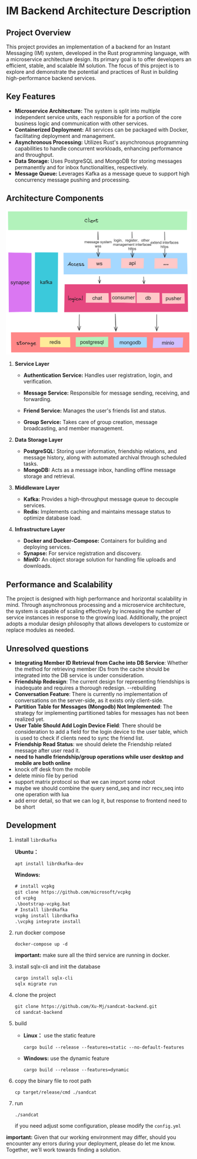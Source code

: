 # IM Backend Architecture Description

## Project Overview

This project provides an implementation of a backend for an Instant Messaging (IM) system, developed in the Rust programming language, with a microservice architecture design. Its primary goal is to offer developers an efficient, stable, and scalable IM solution. The focus of this project is to explore and demonstrate the potential and practices of Rust in building high-performance backend services.

## Key Features

- **Microservice Architecture:** The system is split into multiple independent service units, each responsible for a portion of the core business logic and communication with other services.
- **Containerized Deployment:** All services can be packaged with Docker, facilitating deployment and management.
- **Asynchronous Processing:** Utilizes Rust's asynchronous programming capabilities to handle concurrent workloads, enhancing performance and throughput.
- **Data Storage:** Uses PostgreSQL and MongoDB for storing messages permanently and for inbox functionalities, respectively.
- **Message Queue:** Leverages Kafka as a message queue to support high concurrency message pushing and processing.

## Architecture Components

![architecture](rfcs/images/framework-english.png)

1. **Service Layer**

   - **Authentication Service:** Handles user registration, login, and verification.
   - **Message Service:** Responsible for message sending, receiving, and forwarding.
   - **Friend Service:** Manages the user's friends list and status.

   - **Group Service:** Takes care of group creation, message broadcasting, and member management.

2. **Data Storage Layer**

   - **PostgreSQL:** Storing user information, friendship relations, and message history, along with automated archival through scheduled tasks.
   - **MongoDB:** Acts as a message inbox, handling offline message storage and retrieval.

3. **Middleware Layer**

   - **Kafka:** Provides a high-throughput message queue to decouple services.
   - **Redis:** Implements caching and maintains message status to optimize database load.

4. **Infrastructure Layer**

   - **Docker and Docker-Compose:** Containers for building and deploying services.
   - **Synapse:** For service registration and discovery.
   - **MinIO:** An object storage solution for handling file uploads and downloads.

## Performance and Scalability

   The project is designed with high performance and horizontal scalability in mind. Through asynchronous processing and a microservice architecture, the system is capable of scaling effectively by increasing the number of service instances in response to the growing load. Additionally, the project adopts a modular design philosophy that allows developers to customize or replace modules as needed.

## Unresolved questions

- **Integrating Member ID Retrieval from Cache into DB Service**: Whether the method for retrieving member IDs from the cache should be integrated into the DB service is under consideration.
- **Friendship Redesign**: The current design for representing friendships is inadequate and requires a thorough redesign. --rebuilding
- **Conversation Feature**: There is currently no implementation of conversations on the server-side, as it exists only client-side.
- **Partition Table for Messages (Mongodb) Not Implemented**: The strategy for implementing partitioned tables for messages has not been realized yet.
- **User Table Should Add Login Device Field**: There should be consideration to add a field for the login device to the user table, which is used to check if clients need to sync the friend list.
- **Friendship Read Status**: we should delete the Friendship related message after user read it.
- **need to handle friendship/group operations while user desktop and mobile are both online**
- knock off desk from the mobile
- delete minio file by period
- support matrix protocol so that we can import some robot
- maybe we should combine the query send_seq and incr recv_seq into one operation with lua
- add error detail, so that we can log it, but response to frontend need to be short

## Development

1. install `librdkafka`

   **Ubuntu：**

   ```shell
   apt install librdkafka-dev
   ```

   **Windows:**

   ```shell
   # install vcpkg
   git clone https://github.com/microsoft/vcpkg
   cd vcpkg
   .\bootstrap-vcpkg.bat
   # Install librdkafka
   vcpkg install librdkafka
   .\vcpkg integrate install
   ```

2. run docker compose

   ```shell
   docker-compose up -d
   ```

   **important:** make sure all the third service are running in docker.

3. install sqlx-cli and init the database

   ```shell
   cargo install sqlx-cli
   sqlx migrate run
   ```

4. clone the project

   ```shell
   git clone https://github.com/Xu-Mj/sandcat-backend.git
   cd sandcat-backend
   ```

5. build

   - **Linux：** use the static feature

     ```shell
     cargo build --release --features=static --no-default-features
     ```

   - **Windows:** use the dynamic feature

     ```shell
     cargo build --release --features=dynamic
     ```

6. copy the binary file to root path

   ```shell
   cp target/release/cmd ./sandcat
   ```

7. run

   ```shell
   ./sandcat
   ```

   if you need adjust some configuration, please modify the `config.yml`

**important:** Given that our working environment may differ, should you encounter any errors during your deployment, please do let me know. Together, we'll work towards finding a solution.
